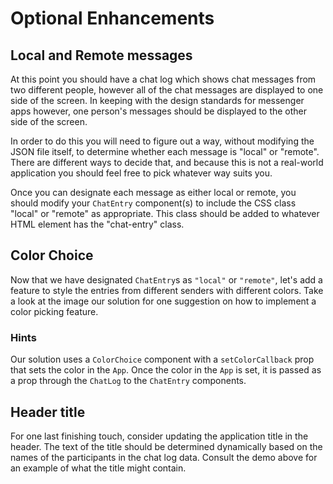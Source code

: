 # Optional Enhancements

## Local and Remote messages
At this point you should have a chat log which shows chat messages from two different people, however all of the chat messages are displayed to one side of the screen. In keeping with the design standards for messenger apps however, one person's messages should be displayed to the other side of the screen.

In order to do this you will need to figure out a way, without modifying the JSON file itself, to determine whether each message is "local" or "remote". There are different ways to decide that, and because this is not a real-world application you should feel free to pick whatever way suits you.

Once you can designate each message as either local or remote, you should modify your `ChatEntry` component(s) to include the CSS class "local" or "remote" as appropriate. This class should be added to whatever HTML element has the "chat-entry" class.

## Color Choice
Now that we have designated `ChatEntry`s as `"local"` or `"remote"`, let's add a feature to style the entries from different senders with different colors. Take a look at the image our solution for one suggestion on how to implement a color picking feature. 

### Hints
Our solution uses a `ColorChoice` component with a `setColorCallback` prop that sets the color in the `App`. Once the color in the `App` is set, it is passed as a prop through the `ChatLog` to the `ChatEntry` components.

## Header title
For one last finishing touch, consider updating the application title in the header. The text of the title should be determined dynamically based on the names of the participants in the chat log data. Consult the demo above for an example of what the title might contain.

